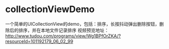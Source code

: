 # collectionViewDemo
一个简单的UICollectionView的demo，包括：排序，长按抖动弹出删除按钮，删除后的排序，并在本地文件记录排序
视频预览地址：http://www.tudou.com/programs/view/Wg1BPfOrZKA/?resourceId=101192179_06_02_99
